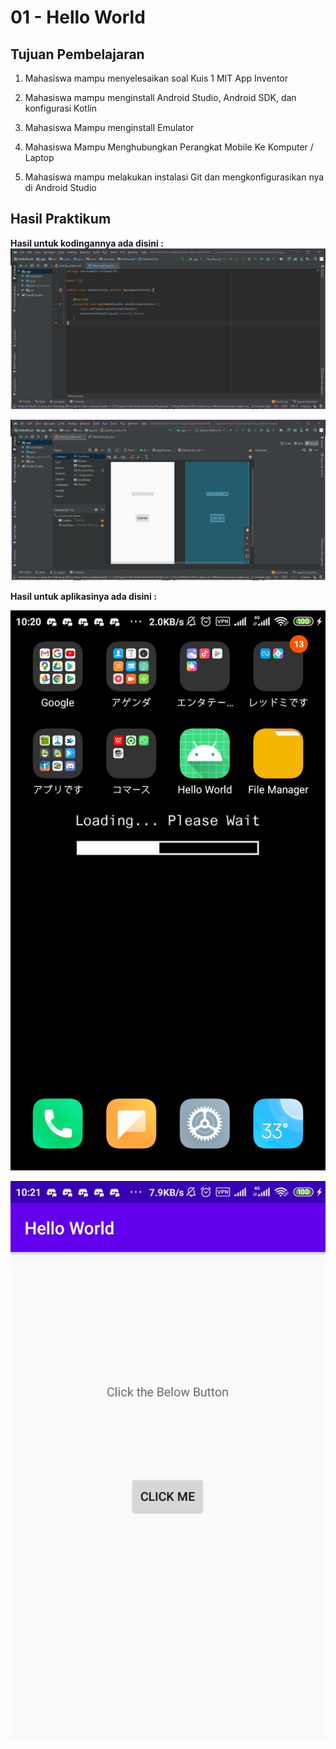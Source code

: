 # 01 - Hello World

## Tujuan Pembelajaran

1.	Mahasiswa mampu menyelesaikan soal Kuis 1 MIT App Inventor

2.	Mahasiswa mampu menginstall Android Studio, Android SDK, dan konfigurasi Kotlin

3.	Mahasiswa Mampu menginstall Emulator

4.	Mahasiswa Mampu Menghubungkan Perangkat Mobile Ke Komputer / Laptop

5.	Mahasiswa mampu melakukan instalasi Git dan
mengkonfigurasikan nya di Android Studio


## Hasil Praktikum

**Hasil untuk kodingannya ada disini :**
![mainactivity.java](img/1.PNG)

![activity_main.xml](img/2.PNG)

**Hasil untuk aplikasinya ada disini :**

![Gambar 1](img/3.jpg)

![Gambar 2](img/4.jpg)